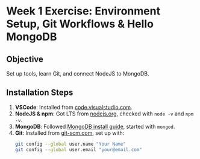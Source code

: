 # Week 1 Exercise: Environment Setup, Git Workflows & Hello MongoDB

## Objective
Set up tools, learn Git, and connect NodeJS to MongoDB.

## Installation Steps
1. **VSCode**: Installed from [code.visualstudio.com](https://code.visualstudio.com/).
2. **NodeJS & npm**: Got LTS from [nodejs.org](https://nodejs.org/), checked with `node -v` and `npm -v`.
3. **MongoDB**: Followed [MongoDB install guide](https://www.mongodb.com/docs/manual/installation/), started with `mongod`.
4. **Git**: Installed from [git-scm.com](https://git-scm.com/), set up with:
   ```bash
   git config --global user.name "Your Name"
   git config --global user.email "your@email.com"